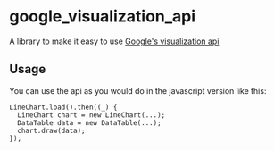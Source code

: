 # google_visualization_api

A library to make it easy to use [Google's visualization api][api]

## Usage

You can use the api as you would do in the javascript version like this:

    LineChart.load().then((_) {
      LineChart chart = new LineChart(...);
      DataTable data = new DataTable(...);
      chart.draw(data);
    });

[api]: https://developers.google.com/chart/